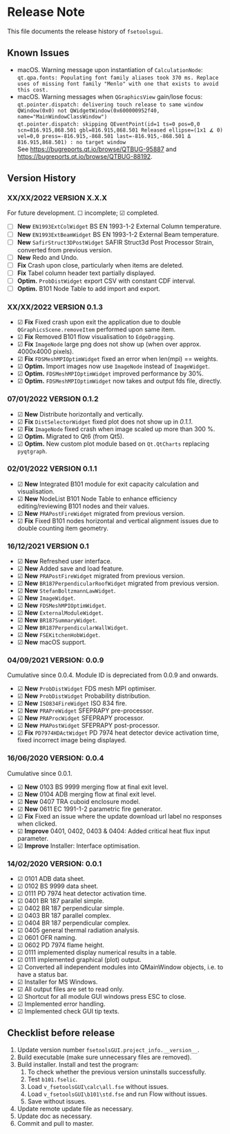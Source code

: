 # Release Note

This file documents the release history of `fsetoolsgui`.

## Known Issues

- macOS. Warning message upon instantiation of `CalculationNode`:  
  `qt.qpa.fonts: Populating font family aliases took 370 ms. Replace uses of missing font family "Menlo" with one that exists to avoid this cost. `
- macOS. Warning messages when `QGraphicsView` gain/lose focus:  
  `qt.pointer.dispatch: delivering touch release to same window QWindow(0x0) not QWidgetWindow(0x600000952f40, name="MainWindowClassWindow")`  
  `qt.pointer.dispatch: skipping QEventPoint(id=1 ts=0 pos=0,0 scn=816.915,868.501 gbl=816.915,868.501 Released ellipse=(1x1 ∡ 0) vel=0,0 press=-816.915,-868.501 last=-816.915,-868.501 Δ 816.915,868.501) : no target window`  
  See https://bugreports.qt.io/browse/QTBUG-95887 and https://bugreports.qt.io/browse/QTBUG-88192.

## Version History

### XX/XX/2022 VERSION X.X.X

For future development. ☐ incomplete; ☑ completed.

- ☐ **New** `EN1993ExtColWidget` BS EN 1993-1-2 External Column temperature.
- ☐ **New** `EN1993ExtBeamWidget` BS EN 1993-1-2 External Beam temperature.
- ☐ **New** `SafirStruct3DPostWidget` SAFIR Struct3d Post Processor Strain, converted from previous version.
- ☐ **New** Redo and Undo.
- ☐ **Fix** Crash upon close, particularly when items are deleted.
- ☐ **Fix** Tabel column header text partially displayed.
- ☐ **Optim.** `ProbDistWidget` export CSV with constant CDF interval.
- ☐ **Optim.** B101 Node Table to add import and export.

### XX/XX/2022 VERSION 0.1.3

- ☑ **Fix** Fixed crash upon exit the application due to double `QGraphicsScene.removeItem` performed upon same item.
- ☑ **Fix** Removed B101 flow visualisation to `EdgeDragging`.
- ☑ **Fix** `ImageNode` large png does not show up (when over approx. 4000x4000 pixels).
- ☑ **Fix** `FDSMeshMPIOptimWidget` fixed an error when len(mpi) == weights.
- ☑ **Optim.** Import images now use `ImageNode` instead of `ImageWidget`.
- ☑ **Optim.** `FDSMeshMPIOptimWidget` improved performance by 30%.
- ☑ **Optim.** `FDSMeshMPIOptimWidget` now takes and output fds file, directly.

### 07/01/2022 VERSION 0.1.2

- ☑ **New** Distribute horizontally and vertically.
- ☑ **Fix** `DistSelectorWidget` fixed plot does not show up in *0.1.1*.
- ☑ **Fix** `ImageNode` fixed crash when image scaled up more than 300 %.
- ☑ **Optim.** Migrated to Qt6 (from Qt5).
- ☑ **Optim.** New custom plot module based on `Qt.QtCharts` replacing `pyqtgraph`.

### 02/01/2022 VERSION 0.1.1

- ☑ **New** Integrated B101 module for exit capacity calculation and visualisation.
- ☑ **New** NodeList B101 Node Table to enhance efficiency editing/reviewing B101 nodes and their values.
- ☑ **New** `PRAPostFireWidget` migrated from previous version.
- ☑ **Fix** Fixed B101 nodes horizontal and vertical alignment issues due to double counting item geometry.

### 16/12/2021 VERSION 0.1

- ☑ **New** Refreshed user interface.
- ☑ **New** Added save and load feature.
- ☑ **New** `PRAPostFireWidget` migrated from previous version.
- ☑ **New** `BR187PerpendicularRoofWidget` migrated from previous version.
- ☑ **New** `StefanBoltzmannLawWidget`.
- ☑ **New** `ImageWidget`.
- ☑ **New** `FDSMeshMPIOptimWidget`.
- ☑ **New** `ExternalModuleWidget`.
- ☑ **New** `BR187SummaryWidget`.
- ☑ **New** `BR187PerpendicularWallWidget`.
- ☑ **New** `FSEKitchenHobWidget`.
- ☑ **New** macOS support.

### 04/09/2021 VERSION: 0.0.9

Cumulative since 0.0.4. Module ID is depreciated from 0.0.9 and onwards.

- ☑ **New** `ProbDistWidget` FDS mesh MPI optimiser.
- ☑ **New** `ProbDistWidget` Probability distribution.
- ☑ **New** `ISO834FireWidget` ISO 834 fire.
- ☑ **New** `PRAPreWidget` SFEPRAPY pre-processor.
- ☑ **New** `PRAProcWidget` SFEPRAPY processor.
- ☑ **New** `PRAPostWidget` SFEPRAPY post-processor.
- ☑ **Fix** `PD7974HDActWidget` PD 7974 heat detector device activation time, fixed incorrect image being displayed.

### 16/06/2020 VERSION: 0.0.4

Cumulative since 0.0.1.

- ☑ **New** 0103 BS 9999 merging flow at final exit level.
- ☑ **New** 0104 ADB merging flow at final exit level.
- ☑ **New** 0407 TRA cuboid enclosure model.
- ☑ **New** 0611 EC 1991-1-2 parametric fire generator.
- ☑ **Fix** Fixed an issue where the update download url label no responses when clicked.
- ☑ **Improve** 0401, 0402, 0403 & 0404: Added critical heat flux input parameter.
- ☑ **Improve** Installer: Interface optimisation.

### 14/02/2020 VERSION: 0.0.1

- ☑ 0101 ADB data sheet.
- ☑ 0102 BS 9999 data sheet.
- ☑ 0111 PD 7974 heat detector activation time.
- ☑ 0401 BR 187 parallel simple.
- ☑ 0402 BR 187 perpendicular simple.
- ☑ 0403 BR 187 parallel complex.
- ☑ 0404 BR 187 perpendicular complex.
- ☑ 0405 general thermal radiation analysis.
- ☑ 0601 OFR naming.
- ☑ 0602 PD 7974 flame height.
- ☑ 0111 implemented display numerical results in a table.
- ☑ 0111 implemented graphical (plot) output.
- ☑ Converted all independent modules into QMainWindow objects, i.e. to have a status bar.
- ☑ Installer for MS Windows.
- ☑ All output files are set to read only.
- ☑ Shortcut for all module GUI windows press ESC to close.
- ☑ Implemented error handling.
- ☑ Implemented check GUI tip texts.

## Checklist before release

1. Update version number `fsetoolsGUI.project_info.__version__`.
2. Build executable (make sure unnecessary files are removed).
3. Build installer. Install and test the program:
    1. To check whether the previous version uninstalls successfully.
    2. Test `b101.fselic`.
    3. Load `v_fsetoolsGUI\calc\all.fse` without issues.
    4. Load `v_fsetoolsGUI\b101\std.fse` and run Flow without issues.
    5. Save without issues.
4. Update remote update file as necessary.
5. Update doc as necessary.
6. Commit and pull to master.
